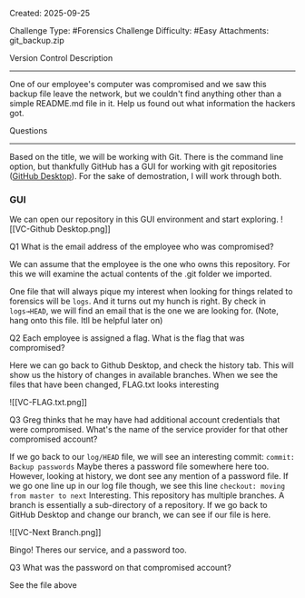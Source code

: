 Created: 2025-09-25

Challenge Type: #Forensics
Challenge Difficulty: #Easy
Attachments: git_backup.zip

Version Control
Description
***
One of our employee's computer was compromised and we saw this backup file leave the network, but we couldn't find anything other than a simple README.md file in it. Help us found out what information the hackers got.

Questions
***
Based on the title, we will be working with Git. There is the command line option, but thankfully GitHub has a GUI for working with git repositories ([GitHub Desktop](https://desktop.github.com/download/)). For the sake of demostration, I will work through both.

### GUI
We can open our repository in this GUI environment and start exploring.
![[VC-Github Desktop.png]]

Q1
What is the email address of the employee who was compromised?

We can assume that the employee is the one who owns this repository. For this we will examine the actual contents of the .git folder we imported. 

One file that will always pique my interest when looking for things related to forensics will be `logs`. And it turns out my hunch is right. By check in `logs→HEAD`, we will find an email that is the one we are looking for.
(Note, hang onto this file. Itll be helpful later on)

Q2
Each employee is assigned a flag. What is the flag that was compromised?

Here we can go back to Github Desktop, and check the history tab. This will show us the history of changes in available branches. When we see the files that have been changed, FLAG.txt looks interesting

![[VC-FLAG.txt.png]]

Q3
Greg thinks that he may have had additional account credentials that were compromised. What's the name of the service provider for that other compromised account?

If we go back to our `log/HEAD` file, we will see an interesting commit:
`commit: Backup passwords`
Maybe theres a password file somewhere here too. However, looking at history, we dont see any mention of a password file. If we go one line up in our log file though, we see this line
`checkout: moving from master to next`
Interesting. This repository has multiple branches. A branch is essentially a sub-directory of a repository. If we go back to GitHub Desktop and change our branch, we can see if our file is here.

![[VC-Next Branch.png]]

Bingo! Theres our service, and a password too.

Q3
What was the password on that compromised account?

See the file above